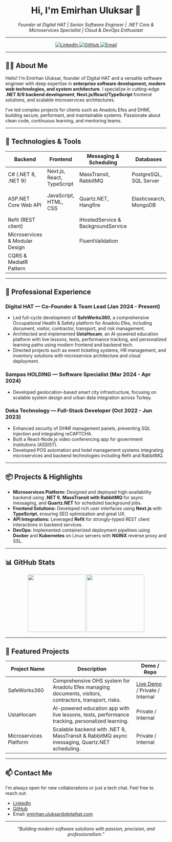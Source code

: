 <h1 align="center">Hi, I'm Emirhan Uluksar 👋</h1>
<p align="center">
  <em>Founder at Digital HAT | Senior Software Engineer | .NET Core & Microservices Specialist | Cloud & DevOps Enthusiast</em>
</p>

---

<p align="center">
  <a href="https://www.linkedin.com/in/emirhanuluksar/" target="_blank" rel="noopener noreferrer">
    <img alt="LinkedIn" src="https://img.shields.io/badge/LinkedIn-0077B5?style=for-the-badge&logo=linkedin&logoColor=white" />
  </a>
  <a href="https://github.com/emirhanuluksar" target="_blank" rel="noopener noreferrer">
    <img alt="GitHub" src="https://img.shields.io/badge/GitHub-181717?style=for-the-badge&logo=github&logoColor=white" />
  </a>
  <a href="mailto:emirhan.uluksar@dgtalhat.com" target="_blank" rel="noopener noreferrer">
    <img alt="Email" src="https://img.shields.io/badge/Email-D14836?style=for-the-badge&logo=gmail&logoColor=white" />
  </a>
</p>

---

## 👨‍💻 About Me

Hello! I'm Emirhan Uluksar, founder of Digital HAT and a versatile software engineer with deep expertise in **enterprise software development, modern web technologies, and system architecture**. I specialize in cutting-edge **.NET 8/9 backend development**, **Next.js/React/TypeScript** frontend solutions, and scalable microservices architectures.

I’ve led complex projects for clients such as Anadolu Efes and DHMİ, building secure, performant, and maintainable systems. Passionate about clean code, continuous learning, and mentoring teams.

---

## 🚀 Technologies & Tools

| Backend                         | Frontend                        | Messaging & Scheduling             | Databases                   | DevOps & Others              |
|--------------------------------|--------------------------------|----------------------------------|-----------------------------|-----------------------------|
| C# (.NET 8, .NET 9)            | Next.js, React, TypeScript     | MassTransit, RabbitMQ             | PostgreSQL, SQL Server       | Docker, Kubernetes           |
| ASP.NET Core Web API            | JavaScript, HTML, CSS          | Quartz.NET, Hangfire              | Elasticsearch, MongoDB       | Git, CI/CD (GitHub Actions, Jenkins) |
| Refit (REST client)             |                                | IHostedService & BackgroundService |                             | NGINX, Linux (Ubuntu)        |
| Microservices & Modular Design |                                | FluentValidation                  |                             | Serilog (Logging)            |
| CQRS & MediatR Pattern          |                                |                                  |                             | OAuth2, JWT Authentication   |

---

## 💼 Professional Experience

### Digital HAT — Co-Founder & Team Lead (Jan 2024 - Present)  
- Led full-cycle development of **SafeWorks360**, a comprehensive Occupational Health & Safety platform for Anadolu Efes, including document, visitor, contractor, transport, and risk management.  
- Architected and implemented **UstaHocam**, an AI-powered education platform with live lessons, tests, performance tracking, and personalized learning paths using modern frontend and backend tech.  
- Directed projects such as event ticketing systems, HR management, and inventory solutions with microservice architecture and cloud deployment.

### Sampas HOLDING — Software Specialist (Mar 2024 - Apr 2024)  
- Developed geolocation-based smart city infrastructure, focusing on scalable system design and urban data integration across Turkey.

### Deka Technology — Full-Stack Developer (Oct 2022 - Jun 2023)  
- Enhanced security of DHMİ management panels, preventing SQL injection and integrating reCAPTCHA.  
- Built a React-Node.js video conferencing app for government institutions (ASSIST).  
- Developed POS automation and hotel management systems integrating microservices and backend technologies including Refit and RabbitMQ.

---

## 📦 Projects & Highlights

- **Microservices Platform:** Designed and deployed high-availability backend using **.NET 9**, **MassTransit with RabbitMQ** for async messaging, and **Quartz.NET** for scheduled background jobs.  
- **Frontend Solutions:** Developed rich user interfaces using **Next.js** with **TypeScript**, ensuring SEO optimization and great UX.  
- **API Integrations:** Leveraged **Refit** for strongly-typed REST client interactions in backend services.  
- **DevOps:** Implemented containerized deployment pipelines using **Docker** and **Kubernetes** on Linux servers with **NGINX** reverse proxy and SSL.

---

## 📊 GitHub Stats

<p align="center">
  <img height="180em" src="https://github-readme-stats.vercel.app/api?username=emirhanuluksar&show_icons=true&count_private=true&theme=radical" />
  <img height="180em" src="https://github-readme-stats.vercel.app/api/top-langs/?username=emirhanuluksar&layout=compact&langs_count=8&theme=radical" />
</p>

---

## 🎯 Featured Projects

| Project Name  | Description                                                                       | Demo / Repo                                           |
|---------------|-----------------------------------------------------------------------------------|------------------------------------------------------|
| SafeWorks360  | Comprehensive OHS system for Anadolu Efes managing documents, visitors, contractors, transport, risks. | [Live Demo](https://safeworks360.example.com) / Private / Internal  |
| UstaHocam     | AI-powered education app with live lessons, tests, performance tracking, personalized learning.        | Private / Internal                           |
| Microservices Platform | Scalable backend with .NET 9, MassTransit & RabbitMQ async messaging, Quartz.NET scheduling.     | Private / Internal                                    |

---


## 📫 Contact Me

I'm always open for new collaborations or just a tech chat. Feel free to reach out:

- [LinkedIn](https://www.linkedin.com/in/emirhanuluksar)  
- [GitHub](https://github.com/emirhanuluksar)  
- Email: emirhan.uluksar@dgtalhat.com  

---

<p align="center"><em>“Building modern software solutions with passion, precision, and professionalism.”</em></p>
